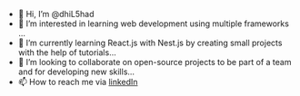 - 👋 Hi, I’m @dhiL5had
- 👀 I’m interested in learning web development using multiple frameworks ...
- 🌱 I’m currently learning React.js with Nest.js by creating small projects with the help of tutorials...
- 💞️ I’m looking to collaborate on open-source projects to be part of a team and for developing new skills...
- 📫 How to reach me via [linkedIn](https://www.linkedin.com/in/mohammad-dhilshad-32a3831b3)

<!---
dhiL5had/dhiL5had is a ✨ special ✨ repository because its `README.md` (this file) appears on your GitHub profile.
You can click the Preview link to take a look at your changes.
--->

